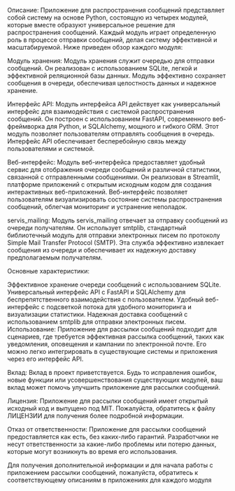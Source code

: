 Описание:
Приложение для распространения сообщений представляет собой систему на основе Python, состоящую из четырех модулей, которые вместе образуют универсальное решение для распространения сообщений. Каждый модуль играет определенную роль в процессе отправки сообщений, делая систему эффективной и масштабируемой. Ниже приведен обзор каждого модуля:

Модуль хранения: 
Модуль хранения служит очередью для отправки сообщений. Он реализован с использованием SQLite, легкой и эффективной реляционной базы данных. Модуль эффективно сохраняет сообщения в очереди, обеспечивая целостность данных и надежное хранение.

Интерфейс API: 
Модуль интерфейса API действует как универсальный интерфейс для взаимодействия с системой распространения сообщений. Он построен с использованием FastAPI, современного веб-фреймворка для Python, и SQLAlchemy, мощного и гибкого ORM. Этот модуль позволяет пользователям отправлять сообщения в очередь. Интерфейс API обеспечивает бесперебойную связь между пользователями и системой.

Веб-интерфейс: 
Модуль веб-интерфейса предоставляет удобный сервис для отображения очереди сообщений и различной статистики, связанной с отправленными сообщениями. Он реализован в Streamlit, платформе приложений с открытым исходным кодом для создания интерактивных веб-приложений. Веб-интерфейс позволяет пользователям визуализировать состояние системы распространения сообщений, облегчая мониторинг и устранение неполадок.

servis_mailing: 
Модуль servis_mailing отвечает за отправку сообщений из очереди получателям. Он использует smtplib, стандартный библиотечный модуль для отправки электронных писем по протоколу Simple Mail Transfer Protocol (SMTP). Эта служба эффективно извлекает сообщения из очереди и обеспечивает их надежную доставку предполагаемым получателям.

Основные характеристики:

Эффективное хранение очереди сообщений с использованием SQLite.
Универсальный интерфейс API с FastAPI и SQLAlchemy для беспрепятственного взаимодействия с пользователем.
Удобный веб-интерфейс с подсветкой потока для удобного мониторинга и визуализации статистики.
Надежная доставка сообщений с использованием smtplib для отправки электронных писем.
Использование: Приложение для рассылки сообщений подходит для сценариев, где требуется эффективная рассылка сообщений, таких как уведомления, оповещения и кампании по электронной почте. Его можно легко интегрировать в существующие системы и приложения через его интерфейс API.

Вклад: 
Вклад в проект приветствуется. Будь то исправления ошибок, новые функции или усовершенствования существующих модулей, ваш вклад может помочь улучшить приложение для рассылки сообщений.

Лицензия: 
Приложение для рассылки сообщений имеет открытый исходный код и выпущено под MIT. Пожалуйста, обратитесь к файлу ЛИЦЕНЗИИ для получения более подробной информации.

Отказ от ответственности: 
Приложение для рассылки сообщений предоставляется как есть, без каких-либо гарантий. Разработчики не несут ответственности за какие-либо проблемы или потерю данных, которые могут возникнуть во время его использования.

Для получения дополнительной информации и для начала работы с приложением рассылки сообщений, пожалуйста, обратитесь к соответствующему описаниям в приложениях для каждого модуля